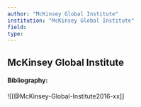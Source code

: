 ```yaml
---
author: "McKinsey Global Institute"
institution: "McKinsey Global Institute"
field:
type:
---
```


## McKinsey Global Institute
#### Bibliography:

![[@McKinsey-Global-Institute2016-xx]]